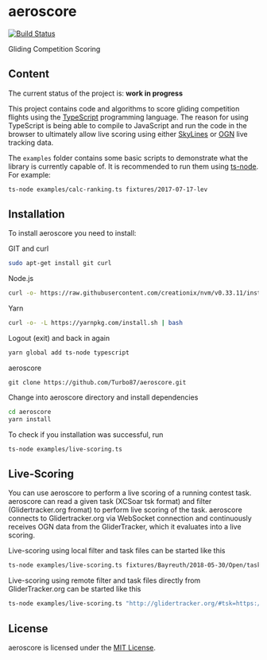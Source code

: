 aeroscore
==============================================================================

[![Build Status](https://travis-ci.org/Turbo87/aeroscore.svg?branch=master)](https://travis-ci.org/Turbo87/aeroscore)

Gliding Competition Scoring


Content
------------------------------------------------------------------------------

The current status of the project is: **work in progress**

This project contains code and algorithms to score gliding competition
flights using the [TypeScript](https://www.typescriptlang.org/) programming
language. The reason for using TypeScript is being able to compile to
JavaScript and run the code in the browser to ultimately allow live scoring
using either [SkyLines](https://skylines.aero) or
[OGN](http://wiki.glidernet.org/) live tracking data.

The `examples` folder contains some basic scripts to demonstrate what the
library is currently capable of. It is recommended to run them using
[ts-node](https://github.com/TypeStrong/ts-node). For example:

```bash
ts-node examples/calc-ranking.ts fixtures/2017-07-17-lev
```


Installation
------------------------------------------------------------------------------
To install aeroscore you need to install:

GIT and curl
```bash
sudo apt-get install git curl
```

Node.js
```bash
curl -o- https://raw.githubusercontent.com/creationix/nvm/v0.33.11/install.sh | bash
```

Yarn
```bash
curl -o- -L https://yarnpkg.com/install.sh | bash
```

Logout (exit) and back in again

```bash
yarn global add ts-node typescript
```

aeroscore
```
git clone https://github.com/Turbo87/aeroscore.git
```

Change into aeroscore directory and install dependencies
```bash
cd aeroscore
yarn install
```

To check if you installation was successful, run

```bash
ts-node examples/live-scoring.ts
```

Live-Scoring
------------------------------------------------------------------------------
You can use aeroscore to perform a live scoring of a running contest task. aeroscore can read a given task (XCSoar tsk format) and filter (Glidertracker.org fromat) to perform live scoring of the task.
aeroscore connects to Glidertracker.org via WebSocket connection and continuously receives OGN data from the GliderTracker, which it evaluates into a live scoring.

Live-scoring using local filter and task files can be started like this
```bash
ts-node examples/live-scoring.ts fixtures/Bayreuth/2018-05-30/Open/task.tsk fixtures/Bayreuth/2018-05-30/Open/filter.csv
```

Live-scoring using remote filter and task files directly from GliderTracker.org can be started like this
```bash
ts-node examples/live-scoring.ts "http://glidertracker.org/#tsk=https://gist.github.com/hsteinhaus/4369987643f0081d49c4458baa8c1422/raw/task&lst=https://gist.github.com/hsteinhaus/4369987643f0081d49c4458baa8c1422/raw/filter"
```


License
------------------------------------------------------------------------------

aeroscore is licensed under the [MIT License](LICENSE).
